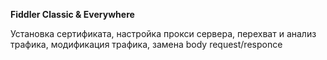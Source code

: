 **Fiddler Classic & Everywhere**

Установка сертификата, настройка прокси сервера, перехват и анализ трафика, модификация трафика, замена body request/responce
